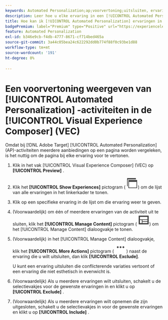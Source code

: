 ```yaml
---
keywords: Automated Personalization;ap;voorvertoning;uitsluiten, ervaring
description: Leer hoe u elke ervaring in een [!UICONTROL Automated Personalization] -activiteit (AP) kunt voorvertonen met behulp van [!UICONTROL Visual Experience Composer] (VEC).
title: Hoe kan ik [!UICONTROL Automated Personalization] ervaringen in VEC voorvertonen?
badgePremium: label="Premium" type="Positive" url="https://experienceleague.adobe.com/docs/target/using/introduction/intro.html?lang=en#premium newtab=true" tooltip="Kijk wat er in Target Premium is opgenomen."
feature: Automated Personalization
exl-id: b346e9cb-f4db-4777-8671-cf714bed465a
source-git-commit: 3a44c05bea24c622292dd0b774f88f0c93be1d88
workflow-type: tm+mt
source-wordcount: '191'
ht-degree: 0%

---
```


# Een voorvertoning weergeven van [!UICONTROL Automated Personalization] -activiteiten in de [!UICONTROL Visual Experience Composer] (VEC)

Omdat bij [!DNL Adobe Target] [!UICONTROL Automated Personalization] (AP)-activiteiten meerdere aanbiedingen op een pagina worden vergeleken, is het nuttig om de pagina bij elke ervaring voor te vertonen.

1. Klik in het vak [!UICONTROL Visual Experience Composer] (VEC) op **[!UICONTROL Preview]** .

1. Klik het **[!UICONTROL Show Experiences]** pictogram ( ![ toon het pictogram van Ervaring ](/help/main/assets/icons/WebPages.svg)) om de lijst van alle ervaringen in het linkerkader te tonen.

1. Klik op een specifieke ervaring in de lijst om die ervaring weer te geven.

1. (Voorwaardelijk) om één of meerdere ervaringen van de activiteit uit te sluiten, klik het **[!UICONTROL Manage Content]** pictogram ( ![ beheer het pictogram van de Inhoud ](/help/main/assets/icons/Experience.svg)) om het [!UICONTROL Manage Content] dialoogvakje te tonen.

1. (Voorwaardelijk) in het [!UICONTROL Manage Content] dialoogvakje, klik het **[!UICONTROL More Actions]** pictogram ( ![ Meer pictogram van Acties ](/help/main/assets/icons/MoreSmallList.svg)) naast de ervaring die u wilt uitsluiten, dan klik **[!UICONTROL Exclude]**.

   U kunt een ervaring uitsluiten die conflicterende variaties vertoont of een ervaring die niet esthetisch in evenwicht is.

1. (Voorwaardelijk) Als u meerdere ervaringen wilt uitsluiten, schakelt u de selectievakjes voor de gewenste ervaringen in en klikt u op **[!UICONTROL Exclude]** .

1. (Voorwaardelijk) Als u meerdere ervaringen wilt opnemen die zijn uitgesloten, schakelt u de selectievakjes in voor de gewenste ervaringen en klikt u op **[!UICONTROL Include]** .
